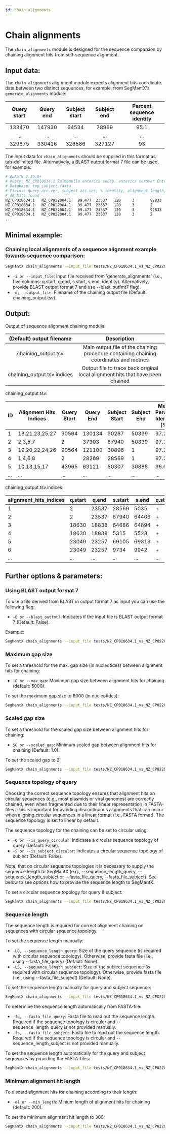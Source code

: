```yaml
---
id: chain_alignments
---
```


# Chain alignments

The `chain_alignments` module is designed for the sequence comparsion by chaining alignment hits from self-sequence alignment. 

## Input data:
The `chain_alignments` alignment module expects alignment hits coordinate data between two distinct sequences, for example, from SegMantX's `generate_alignments` module:

| Query start | Query end | Subject start | Subject end | Percent sequence identity |
|:-----------:|:---------:|:-------------:|:-----------:|:-------------------------:|
| 133470      | 147930    | 64534         | 78969       | 95.1                      |
| ...         | ...       | ...           | ...         | ...                       |
| 329875      | 330416    | 326586         | 327127     | 93                        |

The input data for `chain_alignments` should be supplied in this format as tab-delimited file. Alternatively, a BLAST output format 7 file can be used, for example:
```bash
# BLASTN 2.16.0+
# Query: NZ_CP018634.1 Salmonella enterica subsp. enterica serovar Enteritidis strain 49-2444 plasmid pSE49-2444, complete sequence
# Database: tmp_subject.fasta
# Fields: query acc.ver, subject acc.ver, % identity, alignment length, mismatches, gap opens, q. start, q. end, s. start, s. end, evalue, bit score
# 46 hits found
NZ_CP018634.1   NZ_CP022004.1   99.477  23537   120     3       92833   116368  28569   5035    0.0          42780
NZ_CP018634.1   NZ_CP022004.1   99.477  23537   120     3       2       23537   28569   5035    0.0          42780
NZ_CP018634.1   NZ_CP022004.1   99.477  23537   120     3       92833   116368  87940   64406   0.0          42780
NZ_CP018634.1   NZ_CP022004.1   99.477  23537   120     3       2       23537   87940   64406   0.0          42780
...
```

## Minimal example:
### Chaining local alignments of a sequence alignment example towards sequence comparison:
```bash
SegMantX chain_alignments --input_file tests/NZ_CP018634.1_vs_NZ_CP022004.1.alignment_coordinates.tsv -o tests/NZ_CP018634.1_vs_NZ_CP022004.1.chains.tsv
```
- `-i or --input_file`: Input file received from 'generate_alignments' (i.e., five columns: q.start, q.end, s.start, s.end, identity). Alternatively, provide BLAST output format 7 and use --blast_outfmt7 flag).
- `-o, --output_file`: Filename of the chaining output file (Default: chaining_output.tsv).

## Output:

Output of sequence alignment chaining module:

| (Default) output filename | Description |
|:----------:|:-----------:|
| chaining_output.tsv | Main output file of the chaining procedure containing chaining coordinates and metrics |  
| chaining_output.tsv.indices | Output file to trace back original local alignment hits that have been chained | 

chaining_output.tsv:

| ID  | Alignment Hits Indices | Query Start | Query End | Subject Start | Subject End | Mean Percent Identity [%] | Query Strand | Subject Strand | N Alignment Hits | Alignment Hit to Chain Contribution [%] | Chain Topology Query | Chain Topology Subject | Query Length | Subject Length |
|----|------------------------|------------|----------|--------------|------------|--------------------------|-------------|---------------|----------------|----------------------------------|------------------|-------------------|-------------|--------------|
| 1  | 18,21,23,25,27        | 90564      | 130134   | 90267        | 50339      | 97.23                    | +           | -             | 5              | 100.0                            | linear           | linear            | 39570       | 39928        |
| 2  | 2,3,5,7               | 2          | 37303    | 87940        | 50339      | 97.17                    | +           | -             | 4              | 100.0                            | linear           | linear            | 37301       | 37601        |
| 3  | 19,20,22,24,26        | 90564      | 121100   | 30896        | 1          | 97.26                    | +           | -             | 5              | 100.0                            | linear           | linear            | 30536       | 30895        |
| 4  | 1,4,6,8               | 2          | 28269    | 28569        | 1          | 97.22                    | +           | -             | 4              | 100.0                            | linear           | linear            | 28267       | 28568        |
| 5  | 10,13,15,17           | 43965      | 63121    | 50307        | 30888      | 96.67                    | +           | -             | 4              | 91.85111714345375                | linear           | linear            | 19156       | 19419        |
| ... | ...                    | ...        | ...      | ...          | ...        | ...                      | ...         | ...           | ...            | ...                              | ...              | ...               | ...         | ...          |


chaining_output.tsv.indices:

| alignment_hits_indices | q.start | q.end | s.start | s.end | q.strand | s.strand |
|------------------------|---------|-------|---------|-------|----------|----------|
| 1                      | 2       | 23537 | 28569   | 5035  | +        | -        |
| 2                      | 2       | 23537 | 87940   | 64406 | +        | -        |
| 3                      | 18630   | 18838 | 64686   | 64894 | +        | +        |
| 4                      | 18630   | 18838 | 5315    | 5523  | +        | +        |
| 5                      | 23049   | 23257 | 69105   | 69313 | +        | +        |
| 6                      | 23049   | 23257 | 9734    | 9942  | +        | +        |
| ...                    | ...     | ...   | ...     | ...   | ...      | ...      |


## Further options & parameters:

### Using BLAST output format 7
To use a file derived from BLAST in output format 7 as input you can use the following flag:
- `-B or --blast_outfmt7`: Indicates if the input file is BLAST output format 7 (Default: False).

Example:
```bash
SegMantX chain_alignments --input_file tests/NZ_CP018634.1_vs_NZ_CP022004.1.blast.x7 -o tests/NZ_CP018634.1_vs_NZ_CP022004.1.chains.tsv --blast_outfmt7
```

### Maximum gap size
To set a threshold for the max. gap size (in nucleotides) between alignment hits for chaining:
- `-G or --max_gap`: Maximum gap size between alignment hits for chaining (default: 5000).
        
To set the maximum gap size to 6000 (in nucleotides):
```bash
SegMantX chain_alignments --input_file tests/NZ_CP018634.1_vs_NZ_CP022004.1.alignment_coordinates.tsv -o tests/NZ_CP018634.1_vs_NZ_CP022004.1.chains.tsv --max_gap 6000
```

### Scaled gap size
To set a threshold for the scaled gap size between alignment hits for chaining:
- `SG or --scaled_gap`: Minimum scaled gap between alignment hits for chaining (Default: 1.0).
        
To set the scaled gap to 2:
```bash
SegMantX chain_alignments --input_file tests/NZ_CP018634.1_vs_NZ_CP022004.1.alignment_coordinates.tsv -o tests/NZ_CP018634.1_vs_NZ_CP022004.1.chains.tsv --scaled_gap 2
```

### Sequence topology of query
Choosing the correct sequence topology ensures that alignment hits on circular sequences (e.g., most plasmids or viral genomes) are correctly chained, even when fragmented due to their linear representation in FASTA-files. This is important for avoiding discontinuous alignments that can occur when aligning circular sequences in a linear format (i.e., FASTA format). The sequence topology is set to linear by default.

The sequence topology for the chaining can be set to circular using:
- `-Q or --is_query_circular`: Indicates a circular sequence topology of query (Default: False).
- `-S or --is_subject_circular`: Indicates a circular sequence topology of subject (Default: False).

Note, that on circular sequence topologies it is necessary to supply the sequence length to SegMantX (e.g., --sequence_length_query, --sequence_length_subject or --fasta_file_query, --fasta_file_subject). See below to see options how to provide the sequence length to SegMantX.

To set a circular sequence topology for query & subject:
```bash
SegMantX chain_alignments --input_file tests/NZ_CP018634.1_vs_NZ_CP022004.1.alignment_coordinates.tsv -o tests/NZ_CP018634.1_vs_NZ_CP022004.1.chains.tsv --is_query_circular --is_subject_circular --fasta_file_query tests/NZ_CP018634.1.fasta --fasta_file_subject tests/NZ_CP022004.1.fasta
```
### Sequence length
The sequence length is required for correct alignment chaining on sequences with circular sequence topology.

To set the sequence length manually:
- `-LQ, --sequence_length_query`: Size of the query sequence (is required with circular sequence topology). Otherwise, provide fasta file (i.e., using --fasta_file_query) (Default: None).
- `-LS, --sequence_length_subject`: Size of the subject sequence (is required with circular sequence topology). Otherwise, provide fasta file (i.e., using --fasta_file_subject) (Default: None).
        
To set the sequence length manually for query and subject sequence:
```bash
SegMantX chain_alignments --input_file tests/NZ_CP018634.1_vs_NZ_CP022004.1.alignment_coordinates.tsv -o tests/NZ_CP018634.1_vs_NZ_CP022004.1.chains.tsv --is_query_circular --is_subject_circular --sequence_length_query 92831 --sequence_length_subject 59371
```

To determine the sequence length automatically from FASTA-file:
- `-fq, --fasta_file_query`: Fasta file to read out the sequence length. Required if the sequence topology is circular and --sequence_length_query is not provided manually.
- `-fs, --fasta_file_subject`: Fasta file to read out the sequence length. Required if the sequence topology is circular and --sequence_length_subject is not provided manually.
                        
To set the sequence length automatically for the query and subject sequences by providing the FASTA-files:
```bash
SegMantX chain_alignments --input_file tests/NZ_CP018634.1_vs_NZ_CP022004.1.alignment_coordinates.tsv --fasta_file_query tests/NZ_CP018634.1.fasta --fasta_file_subject tests/NZ_CP022004.1.fasta --is_query_circular --is_subject_circular -o tests/NZ_CP018634.1_vs_NZ_CP022004.1.chains.tsv
```
                        
### Minimum alignment hit length
To discard alignment hits for chaining according to their length:
- `-ml or --min_length`: Minium length of alignment hits for chaining (default: 200).
        
To set the minimum alignment hit length to 300:
```bash
SegMantX chain_alignments --input_file tests/NZ_CP018634.1_vs_NZ_CP022004.1.alignment_coordinates.tsv -o tests/NZ_CP018634.1_vs_NZ_CP022004.1.chains.tsv --min_length 300
```